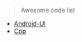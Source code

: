 > Awesome code list

- [Android-UI](https://github.com/wasabeef/awesome-android-ui)
- [Cpp](https://github.com/fffaraz/awesome-cpp)